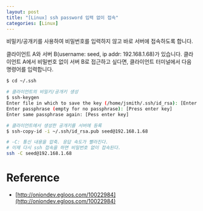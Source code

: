 ```yaml
---
layout: post
title: "[Linux] ssh password 입력 없이 접속"
categories: [Linux]
---
```


비밀키/공개키를 사용하여 비밀번호를 입력하지 않고 바로 서버에 접속하도록 합니다.

클라이언트 A와 서버 B(username: seed, ip addr: 192.168.1.68)가 있습니다. 
클라이언트 A에서 비밀번호 없이 서버 B로 접근하고 싶다면, 클라이언트 터미널에서 다음 명령어를 입력합니다.

```bash
$ cd ~/.ssh

# 클라이언트의 비밀키/공개키 생성
$ ssh-keygen
Enter file in which to save the key (/home/jsmith/.ssh/id_rsa): [Enter key]
Enter passphrase (empty for no passphrase): [Press enter key]
Enter same passphrase again: [Pess enter key]

# 클라이언트에서 생성한 공개키를 서버에 등록
$ ssh-copy-id -i ~/.ssh/id_rsa.pub seed@192.168.1.68

# -C: 통신 내용을 압축. 응답 속도가 빨라진다.
# 이제 다시 ssh 접속을 하면 비밀번호 없이 접속된다.
ssh -C seed@192.168.1.68
```

# Reference
- [http://oniondev.egloos.com/10022984](http://oniondev.egloos.com/10022984)

